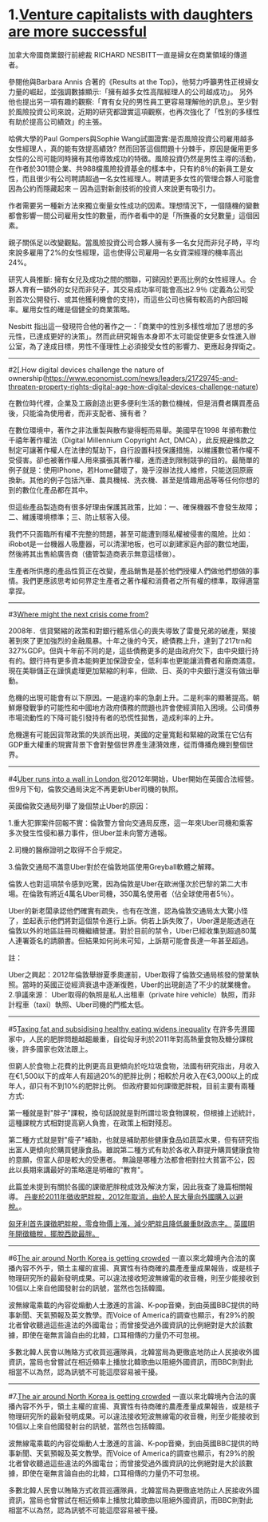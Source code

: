 # 1.[Venture capitalists with daughters are more successful](https://www.economist.com/news/finance-and-economics/21729801-daughters-have-effect-hiring-policies-which-leads-greater-success-venture)
 加拿大帝國商業銀行前總裁 RICHARD NESBITT一直是婦女在商業領域的傳道者。
 
 參閱他與Barbara Annis 合著的《Results at the Top》，他努力呼籲男性正視婦女力量的崛起，並強調數據顯示:「擁有越多女性高階經理人的公司越成功」。
另外他也提出另一項有趣的觀察:「育有女兒的男性員工更容易理解他的訊息」。至少對於風險投資公司來說，近期的研究都證實這項觀察，也再次強化了「性別的多樣性有助於提高公司績效」的主張。

 哈佛大學的Paul Gompers與Sophie Wang試圖證實:是否風險投資公司雇用越多女性經理人，真的能有效提高績效? 然而回答這個問題十分棘手，原因是僱用更多女性的公司可能同時擁有其他導致成功的特徵。風險投資仍然是男性主導的活動，在作者於301間企業、共988檔風險投資基金的樣本中，只有約8％的新員工是女性，而且很少有公司聘請超過一名女性經理人。聘請更多女性的管理合夥人可能會因為公約而隱藏起來 ─ 因為這對新創技術的投資人來說更有吸引力。

作者需要另一種新方法來獨立衡量女性成功的因素。理想情況下，一個隨機的變數都會影響一間公司雇用女性的數量，而作者看中的是「所撫養的女兒數量」這個因素。

親子關係足以改變觀點。當風險投資公司合夥人擁有多一名女兒而非兒子時，平均來說多雇用了2%的女性經理，這也使得公司雇用一名女資深經理的機率高出24%。

研究人員推斷: 擁有女兒及成功之間的關聯，可歸因於更高比例的女性經理人。合夥人育有一額外的女兒而非兒子，其交易成功率可能會高出2.9％ (定義為公司受到首次公開發行、或其他獲利機會的支持)，而這些公司也擁有較高的內部回報率。雇用女性的確是個健全的商業策略。

Nesbitt 指出這一發現符合他的著作之一：「商業中的性別多樣性增加了思想的多元性，已達成更好的決策」。然而此研究報告本身即不太可能促使更多女性進入辦公室，為了達成目標，男性不僅理性上必須接受女性的影響力、更應起身捍衛之。

---
#2[.How digital devices challenge the nature of ownership(https://www.economist.com/news/leaders/21729745-and-threaten-property-rights-digital-age-how-digital-devices-challenge-nature)

在數位時代裡，企業及工廠創造出更多便利生活的數位機械，但是消費者購買產品後，只能淪為使用者，而非支配者、擁有者？

在數位環境中，著作之非法重製與散布變得輕而易舉。美國早在1998 年頒布數位千禧年著作權法（Digital Millennium Copyright Act, DMCA），此反規避條款之制定可讓著作權人在法律的幫助下，自行設置科技保護措施，以維護數位著作權不受侵害。卻也被著作權人用來擴張其著作權，進而達到限制競爭的目的。最簡單的例子就是：使用IPhone，若Home鍵壞了，幾乎沒辦法找人維修，只能送回原廠換新。其他的例子包括汽車、農具機械、洗衣機、甚至是情趣用品等等任何你想的到的數位化產品都在其中。

但這些產品製造商有很多好理由保護其政策，比如：一、確保機器不會發生故障；二、維護環境標準；三、防止駭客入侵。

我們不只面臨所有權不完整的問題，甚至可能遭到隱私權被侵害的風險。比如：iRobot是一台機器人吸塵器，可以清潔地板，也可以創建家庭內部的數位地圖，然後將其出售給廣告商（儘管製造商表示無意這樣做）。

生產者所供應的產品性質正在改變，產品銷售是基於他們授權人們做他們想做的事情。我們更應該思考如何界定生產者之著作權和消費者之所有權的標準，取得適當拿捏。

---
#3[Where might the next crisis come from?](https://www.economist.com/blogs/buttonwood/2017/08/ten-years)

2008年．信貸緊縮的政策和對銀行體系信心的喪失導致了雷曼兄弟的破產，緊接著到來了更加強烈的金融風暴。十年之後的今天，總債務上升，達到了217trn和327%GDP。但與十年前不同的是，這些債務更多的是由政府欠下，由中央銀行持有的。銀行持有更多資本能夠更加保證安全，低利率也更能讓消費者和廠商滿意。現在美聯儲正在謹慎處理更加緊縮的利率，但歐、日、英的中央銀行還沒有做出舉動。

危機的出現可能會有以下原因。一是違約率的急劇上升。二是利率的顯著提高。朝鮮爆發戰爭的可能性和中國地方政府債務的問題也許會使經濟陷入困境。公司債券市場流動性的下降可能引發持有者的恐慌性拋售，造成利率的上升。

危機還有可能因貨幣政策的失誤而出現，美國的定量寬鬆和緊縮的政策在它佔有GDP重大權重的現實背景下會對整個世界產生漣漪效應，從而傳播危機到整個世界。

---
#4[Uber runs into a wall in London ](https://www.economist.com/news/britain/21729768-transport-london-accuses-app-not-reporting-serious-crimes-or-conducting-safety-checks)
從2012年開始，Uber開始在英國合法經營。但9月下旬，倫敦交通局決定不再更新Uber司機的執照。

英國倫敦交通局列舉了幾個禁止Uber的原因：

1.重大犯罪案件回報不實：倫敦警方曾向交通局反應，這一年來Uber司機和乘客多次發生性侵和暴力事件，但Uber並未向警方通報。

2.司機的醫療證明之取得不合乎規定。

3.倫敦交通局不滿意Uber對於在倫敦地區使用Greyball軟體之解釋。

倫敦人也對這項禁令感到吃驚，因為倫敦是Uber在歐洲僅次於巴黎的第二大市場。在倫敦有將近4萬名Uber司機，350萬名使用者（佔全球使用者5％）。

Uber的新老闆承認他們確實有疏失，也有在改進，認為倫敦交通局太大驚小怪了，並起表示他們將對這個禁令進行上訴。倘若上訴失敗了，Uber還是能透過在倫敦以外的地區註冊司機繼續營運。對於目前的禁令，Uber已經收集到超過80萬人連署簽名的請願書。但結果如何尚未可知，上訴期可能會長達一年甚至超過。

註：

Uber之興起：2012年倫敦舉辦夏季奧運前，Uber取得了倫敦交通局核發的營業執照。當時的英國正從經濟衰退中逐漸復甦，Uber的出現創造了不少的就業機會。
2.爭議來源： Uber取得的執照是私人出租車（private hire vehicle）執照，而非計程車（taxi）執照、Uber司機的門檻太低。

---
#5[Taxing fat and subsidising healthy eating widens inequality](https://www.economist.com/news/finance-and-economics/21730033-study-suggests-lower-income-families-end-up-paying-more-their-food-taxing-fat)
在許多先進國家中，人民的肥胖問題越趨嚴重，自從匈牙利於2011年對高熱量食物及糖分課稅後，許多國家也效法跟上。

但窮人於食物上花費的比例更高且更傾向於吃垃圾食物，法國有研究指出，月收入在€1,500以下的成年人有超過20%的肥胖比例；相較於月收入在€3,000以上的成年人，卻只有不到10%的肥胖比例。
但政府要如何課徵肥胖稅，目前主要有兩種方式:

第一種就是對"胖子"課稅，換句話說就是對所謂垃圾食物課稅，但根據上述統計，這種課稅方式相對提高窮人負擔，在政策上相對殘忍。

第二種方式就是對"瘦子"補助，也就是補助那些健康食品如蔬菜水果，但有研究指出富人更傾向於購買健康食品。雖說第二種方式有助於各收入群提升購買健康食物的意願，但富人卻是較大的受惠者。
無論是哪種方法都會相對拉大貧富不公，因此以長期來講最好的策略還是明確的"教育"。

此篇並未提到有關於各國的課徵肥胖稅成效及解決方案，因此我查了幾篇相關報導。
[丹麥於2011年徵收肥胖稅，2012年取消，由於人民大量向外國購入以避稅。](http://intl.ce.cn/specials/zxxx/201211/12/t20121112_23839483.shtml)。

[匈牙利首先課徵肥胖稅，零食物價上漲，減少肥胖且降低嚴重財政赤字。](https://nutri.jtf.org.tw/index.php?idd=1&aid=51&bid=733&cid=1574
)
[英國明年開徵糖稅，擺脫西歐最胖。](https://theinitium.com/article/20160319-dailynews-uk-sugar-tax/)

---
#6[The air around North Korea is getting crowded](https://www.economist.com/news/asia/21730005-least-ten-foreign-radio-stations-are-aiming-their-broadcasts-nuclear-dictatorship-air)
一直以來北韓境內合法的廣播內容不外乎，領土主權的宣揚、真實性有待商確的農產產量成果報告，或是核子物理研究所的最新發明成果。可以違法接收短波無線電的收音機，則至少能接收到10個以上來自他國發射台的訊號，當然也包括韓國。

波無線電乘載的內容從煽動人士激進的言論、K-pop音樂，到由英國BBC提供的時事新聞、天氣預報及英文教學。而Voice of America的調查也顯示，有29%的脫北者曾收聽過這些違法的外國電台；而曾接受過外國資訊的比例絕對是大於該數據，即使在毫無言論自由的北韓，口耳相傳的力量仍不可忽視。

多數北韓人民會以賄賂方式收買巡邏隊員，北韓當局為更徹底地防止人民接收外國資訊，當局也曾嘗試在相近頻率上播放北韓歌曲以阻絕外國資訊，而BBC則對此相當不以為然，認為訊號不可能這麼容易被干擾。

---
#7.[The air around North Korea is getting crowded](https://www.economist.com/news/asia/21730005-least-ten-foreign-radio-stations-are-aiming-their-broadcasts-nuclear-dictatorship-air)
一直以來北韓境內合法的廣播內容不外乎，領土主權的宣揚、真實性有待商確的農產產量成果報告，或是核子物理研究所的最新發明成果。可以違法接收短波無線電的收音機，則至少能接收到10個以上來自他國發射台的訊號，當然也包括韓國。

波無線電乘載的內容從煽動人士激進的言論、K-pop音樂，到由英國BBC提供的時事新聞、天氣預報及英文教學。而Voice of America的調查也顯示，有29%的脫北者曾收聽過這些違法的外國電台；而曾接受過外國資訊的比例絕對是大於該數據，即使在毫無言論自由的北韓，口耳相傳的力量仍不可忽視。

多數北韓人民會以賄賂方式收買巡邏隊員，北韓當局為更徹底地防止人民接收外國資訊，當局也曾嘗試在相近頻率上播放北韓歌曲以阻絕外國資訊，而BBC則對此相當不以為然，認為訊號不可能這麼容易被干擾。